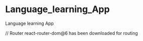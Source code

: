 # Language_learning_App
Language learning App

// Router
react-router-dom@6 has been downloaded for routing
